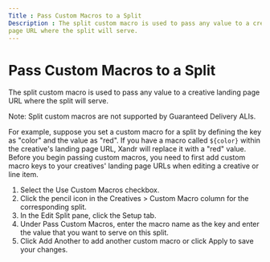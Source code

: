 ```yaml
---
Title : Pass Custom Macros to a Split
Description : The split custom macro is used to pass any value to a creative landing
page URL where the split will serve.
---
```



# Pass Custom Macros to a Split



The split custom macro is used to pass any value to a creative landing
page URL where the split will serve.





Note: Split custom macros are not
supported by Guaranteed Delivery ALIs.



For example, suppose you set a custom macro for a split by defining the
key as "color" and the value as "red". If you have a macro called
`${color}` within the creative's landing page URL,
Xandr will replace it with a "red" value. Before
you begin passing custom macros, you need to first add custom macro keys
to your creatives' landing page URLs when editing a creative or line
item.



<div id="pass-custom-macros-to-a-split__steps_qc1_vgm_hmb"
>

1.  Select the Use
    Custom Macros checkbox.
2.  Click the pencil icon in the
    Creatives
    \> Custom Macro column for
    the corresponding split.
3.  In the Edit
    Split pane, click the Setup
    tab.
4.  Under Pass Custom
    Macros, enter the macro name as the key and enter the value
    that you want to serve on this split.
5.  Click Add
    Another to add another custom macro or click
    Apply to save your changes.






